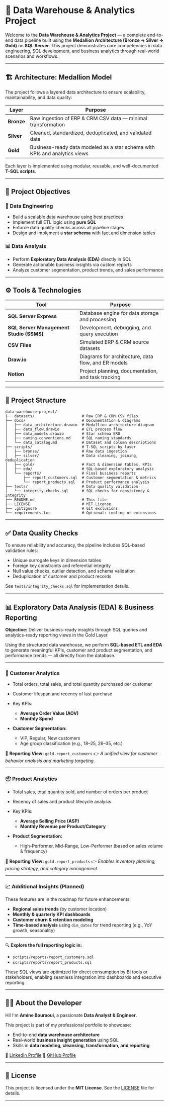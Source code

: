 # 🏦 Data Warehouse & Analytics Project

Welcome to the **Data Warehouse & Analytics Project** — a complete end-to-end data pipeline built using the **Medallion Architecture (Bronze → Silver → Gold)** on **SQL Server**. This project demonstrates core competencies in data engineering, SQL development, and business analytics through real-world scenarios and workflows.

---

## 🏗️ Architecture: Medallion Model

The project follows a layered data architecture to ensure scalability, maintainability, and data quality:

| Layer      | Purpose                                                                    |
| ---------- | -------------------------------------------------------------------------- |
| **Bronze** | Raw ingestion of ERP & CRM CSV data — minimal transformation               |
| **Silver** | Cleaned, standardized, deduplicated, and validated data                    |
| **Gold**   | Business-ready data modeled as a star schema with KPIs and analytics views |

Each layer is implemented using modular, reusable, and well-documented **T-SQL scripts**.

---

## 🎯 Project Objectives

### 🔧 Data Engineering

* Build a scalable data warehouse using best practices
* Implement full ETL logic using **pure SQL**
* Enforce data quality checks across all pipeline stages
* Design and implement a **star schema** with fact and dimension tables

### 📊 Data Analysis

* Perform **Exploratory Data Analysis (EDA)** directly in SQL
* Generate actionable business insights via custom reports
* Analyze customer segmentation, product trends, and sales performance

---

## ⚙️ Tools & Technologies

| Tool                                    | Purpose                                             |
| --------------------------------------- | --------------------------------------------------- |
| **SQL Server Express**                  | Database engine for data storage and processing     |
| **SQL Server Management Studio (SSMS)** | Development, debugging, and query execution         |
| **CSV Files**                           | Simulated ERP & CRM source datasets                 |
| **Draw\.io**                            | Diagrams for architecture, data flow, and ER models |
| **Notion**                              | Project planning, documentation, and task tracking  |

---

## 📁 Project Structure

```
data-warehouse-project/
├── datasets/                     # Raw ERP & CRM CSV files
├── docs/                         # Documentation & diagrams
│   ├── data_architecture.drawio  # Medallion architecture diagram
│   ├── data_flow.drawio          # ETL process flow
│   ├── data_models.drawio        # Star schema ERD
│   ├── naming-conventions.md     # SQL naming standards
│   └── data_catalog.md           # Dataset and column descriptions
├── scripts/                      # T-SQL scripts by layer
│   ├── bronze/                   # Raw data ingestion
│   ├── silver/                   # Data cleaning, joining, deduplication
│   ├── gold/                     # Fact & dimension tables, KPIs
│   ├── eda/                      # SQL-based exploratory analysis
│   └── reports/                  # Final business reports
│       ├── report_customers.sql  # Customer segmentation & metrics
│       └── report_products.sql   # Product performance analysis
├── tests/                        # Data quality validation
│   └── integrity_checks.sql      # SQL checks for consistency & integrity
├── README.md                     # This file
├── LICENSE                       # MIT License
├── .gitignore                    # Git exclusions
└── requirements.txt              # Optional: tooling or extensions
```

---

## ✅ Data Quality Checks

To ensure reliability and accuracy, the pipeline includes SQL-based validation rules:

* Unique surrogate keys in dimension tables
* Foreign key constraints and referential integrity
* Null value checks, outlier detection, and schema validation
* Deduplication of customer and product records

See `tests/integrity_checks.sql` for implementation details.

---

## 📊 Exploratory Data Analysis (EDA) & Business Reporting

**Objective:** Deliver business-ready insights through SQL queries and analytics-ready reporting views in the Gold Layer.

Using the structured data warehouse, we perform **SQL-based ETL and EDA** to generate meaningful KPIs, customer and product segmentation, and performance trends — all directly from the database.

---

### 👥 Customer Analytics

* Total orders, total sales, and total quantity purchased per customer
* Customer lifespan and recency of last purchase
* Key KPIs:

  * **Average Order Value (AOV)**
  * **Monthly Spend**
* **Customer Segmentation:**

  * VIP, Regular, New customers
  * Age group classification (e.g., 18–25, 26–35, etc.)

📄 **Reporting View:** `gold.report_customers`
👉 *A unified view for customer behavior analysis and marketing targeting.*

---

### 📦 Product Analytics

* Total sales, total quantity sold, and number of orders per product
* Recency of sales and product lifecycle analysis
* Key KPIs:

  * **Average Selling Price (ASP)**
  * **Monthly Revenue per Product/Category**
* **Product Segmentation:**

  * High-Performer, Mid-Range, Low-Performer (based on sales volume & frequency)

📄 **Reporting View:** `gold.report_products`
👉 *Enables inventory planning, pricing strategy, and category management.*

---

### 📈 Additional Insights (Planned)

These features are in the roadmap for future enhancements:

* **Regional sales trends** (by customer location)
* **Monthly & quarterly KPI dashboards**
* **Customer churn & retention modeling**
* **Time-based analysis** using `dim_dates` for trend reporting (e.g., YoY growth, seasonality)

---

🔍 **Explore the full reporting logic in:**

* `scripts/reports/report_customers.sql`
* `scripts/reports/report_products.sql`

These SQL views are optimized for direct consumption by BI tools or stakeholders, enabling seamless integration into dashboards and executive reporting.

---

## 👨‍💻 About the Developer

Hi! I'm **Amine Bouraoui**, a passionate **Data Analyst & Engineer**.

This project is part of my professional portfolio to showcase:

* End-to-end **data warehouse architecture**
* Real-world **business insight generation** using SQL
* Skills in **data modeling, cleansing, transformation, and reporting**

🔗 [LinkedIn Profile](https://www.linkedin.com/in/amine-bouraoui-4b103631b/)
🐙 [GitHub Profile](https://github.com/47664654)

---

## 📄 License

This project is licensed under the **MIT License**.
See the [LICENSE](LICENSE) file for details.

---

